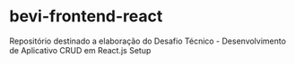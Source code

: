 # bevi-frontend-react
Repositório destinado a elaboração do Desafio Técnico - Desenvolvimento de Aplicativo CRUD em React.js Setup

